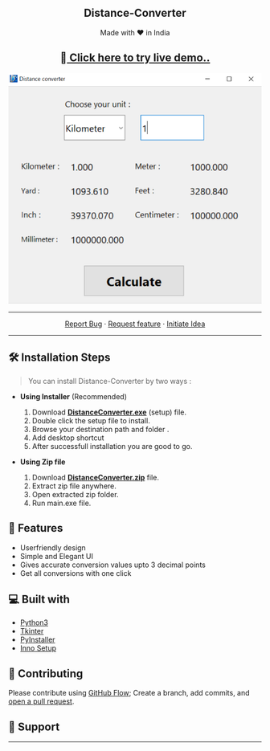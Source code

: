  **<h2 align="center">Distance-Converter</h2>**
<p align="center">
Made with ❤️ in India
</p>

**<h2 align="center">  🚀<a href="https://replit.com/@ursmaheshj/Distance-Converter#main.py" target='_blank'> Click here to try live demo.. </a></h2>**

<p align="center">
<a href="https://replit.com/@ursmaheshj/Distance-Converter#main.py" target='_blank'><img src="./src/DistanceConverter.png" alt="Distance Converter" /></a>
</p>

<hr>

<p align="center">
    <a href="https://github.com/ursmaheshj/Distance-Converter/issues/new/choose" target="blank">Report Bug</a>
    ·
    <a href="https://github.com/ursmaheshj/Distance-Converter/issues/new/choose" target="blank">Request feature</a>
    ·
    <a href="https://github.com/ursmaheshj/Distance-Converter/issues/new/choose" target="blank">Initiate Idea</a>
</p>
<hr>

## 🛠️ Installation Steps 

 > You can install Distance-Converter by two ways :
 
- **Using Installer** (Recommended)
  1. Download **[DistanceConverter.exe](https://github.com/ursmaheshj/Distance-Converter/raw/master/DistanceConverter.exe)** (setup) file.
  2. Double click the setup file to install.
  3. Browse your destination path and folder .
  4. Add desktop shortcut
  5. After successfull installation you are good to go.

- **Using Zip file** 
  1. Download **[DistanceConverter.zip](https://github.com/ursmaheshj/Distance-Converter/raw/master/DistanceConverter.zip)** file.
  2. Extract zip file anywhere. 
  3. Open extracted zip folder. 
  4. Run main.exe file.

## 🧐 Features
- Userfriendly design
- Simple and Elegant UI
- Gives accurate conversion values upto 3 decimal points
- Get all conversions with one click

## 💻 Built with
- [Python3](https://www.python.org/)
- [Tkinter](https://docs.python.org/3/library/tkinter.html)
- [PyInstaller](https://pyinstaller.readthedocs.io/en/stable/)
- [Inno Setup](https://jrsoftware.org/isinfo.php)
## 🍰 Contributing

Please contribute using [GitHub Flow](https://guides.github.com/introduction/flow); Create a branch, add commits, and [open a pull request](https://github.com/ursmaheshj/distance-Converter/compare).

## 🙏 Support


<hr>
